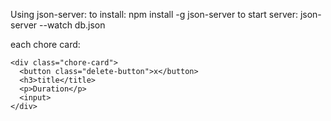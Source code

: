 Using json-server:
to install:
    npm install -g json-server
to start server:
  json-server --watch db.json


each chore card: 
  ```
  <div class="chore-card">
    <button class="delete-button">x</button>
    <h3>title</title>
    <p>Duration</p>
    <input>
</div>
```

